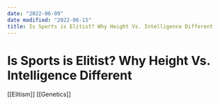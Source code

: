 ```yaml
---
date: "2022-06-09"
date modified: "2022-06-15"
title: Is Sports is Elitist? Why Height Vs. Intelligence Different
---
```


# Is Sports is Elitist? Why Height Vs. Intelligence Different
[[Elitism]]
[[Genetics]]
